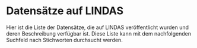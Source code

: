 # Datensätze auf LINDAS

Hier ist die Liste der Datensätze, die auf LINDAS veröffentlicht wurden und deren Beschreibung verfügbar ist. Diese Liste kann mit dem nachfolgenden Suchfeld nach Stichworten durchsucht werden.
